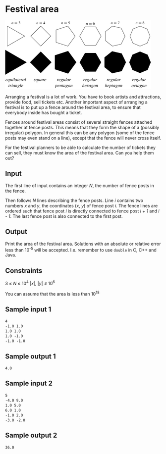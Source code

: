 # Festival area
![](../images/festival.png)

Arranging a festival is a lot of work. You have to book artists and
attractions, provide food, sell tickets etc. Another important aspect of
arranging a festival is to put up a fence around the festival area, to ensure
that everybody inside has bought a ticket.

Fences around festival areas consist of several straight fences attached
together at fence posts. This means that they form the shape of a (possibly
irregular) polygon. In general this can be any polygon (some of the fence posts
may even stand on a line), except that the fence will never cross itself.

For the festival planners to be able to calculate the number of tickets they
can sell, they must know the area of the festival area. Can you help them out?

## Input
The first line of input contains an integer _N_, the number of fence posts in
the fence.

Then follows _N_ lines describing the fence posts. Line _i_ contains two
numbers _x_ and _y_, the coordinates (_x_, _y_) of fence post _i_. The fence
lines are ordered such that fence post _i_ is directly connected to fence post
_i + 1_ and _i - 1_. The last fence post is also connected to the first post.

## Output
Print the area of the festival area. Solutions with an absolute or relative
error less than 10<sup>-5</sup> will be accepted. I.e. remember to use `double`
in C, C++ and Java.

## Constraints
3 &le; _N_ &le; 10<sup>4</sup>
|_x_|, |_y_| &le; 10<sup>6</sup>

You can assume that the area is less than 10<sup>18</sup>

## Sample input 1
```
4
-1.0 1.0
1.0 1.0
1.0 -1.0
-1.0 -1.0
```

## Sample output 1
```
4.0
```

## Sample input 2
```
5
-4.0 9.0
1.0 5.0
6.0 1.0
-1.0 2.0
-3.0 -2.0
```

## Sample output 2
```
36.0
```
